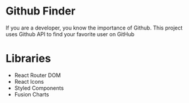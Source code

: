 # Github Finder
If you are a developer, you know the importance of Github. This project uses Github API to find your favorite user on GitHub

# Libraries
- React Router DOM
- React Icons
- Styled Components
- Fusion Charts
 
